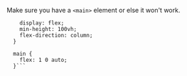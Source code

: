 Make sure you have a `<main>` element or else it won't work.

```body {
    display: flex;
    min-height: 100vh;
    flex-direction: column;
  }

  main {
    flex: 1 0 auto;
  }```